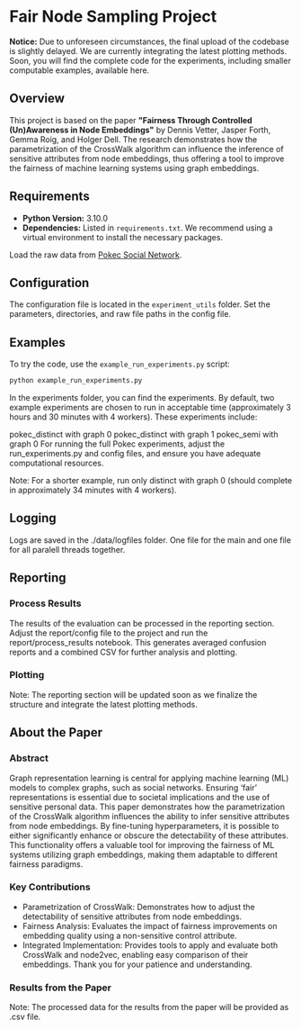 # Fair Node Sampling Project

**Notice:** Due to unforeseen circumstances, the final upload of the codebase is slightly delayed. We are currently integrating the latest plotting methods. Soon, you will find the complete code for the experiments, including smaller computable examples, available here.

## Overview

This project is based on the paper **"Fairness Through Controlled (Un)Awareness in Node Embeddings"** by Dennis Vetter, Jasper Forth, Gemma Roig, and Holger Dell. The research demonstrates how the parametrization of the CrossWalk algorithm can influence the inference of sensitive attributes from node embeddings, thus offering a tool to improve the fairness of machine learning systems using graph embeddings.

## Requirements

- **Python Version:** 3.10.0
- **Dependencies:** Listed in `requirements.txt`. We recommend using a virtual environment to install the necessary packages.

Load the raw data from [Pokec Social Network](https://snap.stanford.edu/data/soc-Pokec.html).

## Configuration

The configuration file is located in the `experiment_utils` folder. Set the parameters, directories, and raw file paths in the config file.

## Examples

To try the code, use the `example_run_experiments.py` script:

```bash
python example_run_experiments.py
```
In the experiments folder, you can find the experiments. By default, two example experiments are chosen to run in acceptable time (approximately 3 hours and 30 minutes with 4 workers). These experiments include:

pokec_distinct with graph 0
pokec_distinct with graph 1
pokec_semi with graph 0
For running the full Pokec experiments, adjust the run_experiments.py and config files, and ensure you have adequate computational resources.

Note: For a shorter example, run only distinct with graph 0 (should complete in approximately 34 minutes with 4 workers).

## Logging

Logs are saved in the ./data/logfiles folder.
One file for the main and one file for all paralell threads together.

## Reporting

### Process Results
The results of the evaluation can be processed in the reporting section. 
Adjust the report/config file to the project and run the report/process_results notebook. 
This generates averaged confusion reports and a combined CSV for further analysis and plotting.

### Plotting 
Note: The reporting section will be updated soon as we finalize the structure and integrate the latest plotting methods.

## About the Paper

### Abstract
Graph representation learning is central for applying machine learning (ML) models to complex graphs, such as social networks. Ensuring ‘fair’ representations is essential due to societal implications and the use of sensitive personal data. This paper demonstrates how the parametrization of the CrossWalk algorithm influences the ability to infer sensitive attributes from node embeddings. By fine-tuning hyperparameters, it is possible to either significantly enhance or obscure the detectability of these attributes. This functionality offers a valuable tool for improving the fairness of ML systems utilizing graph embeddings, making them adaptable to different fairness paradigms.

### Key Contributions
- Parametrization of CrossWalk: Demonstrates how to adjust the detectability of sensitive attributes from node embeddings.
- Fairness Analysis: Evaluates the impact of fairness improvements on embedding quality using a non-sensitive control attribute.
- Integrated Implementation: Provides tools to apply and evaluate both CrossWalk and node2vec, enabling easy comparison of their embeddings.
Thank you for your patience and understanding.

### Results from the Paper
Note: The processed data for the results from the paper will be provided as .csv file.

